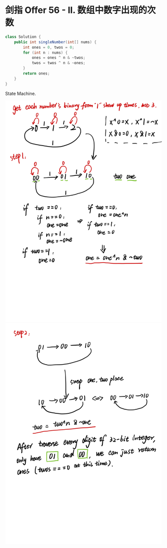 # 剑指 Offer 56 - II. 数组中数字出现的次数

```java
class Solution {
    public int singleNumber(int[] nums) {
        int ones = 0, twos = 0;
        for (int n : nums) {
            ones = ones ^ n & ~twos;
            twos = twos ^ n & ~ones;
        }
        return ones;
    }
}
```

State Machine.

![pic](137_1.jpg)
![pic](137_2.jpg)
